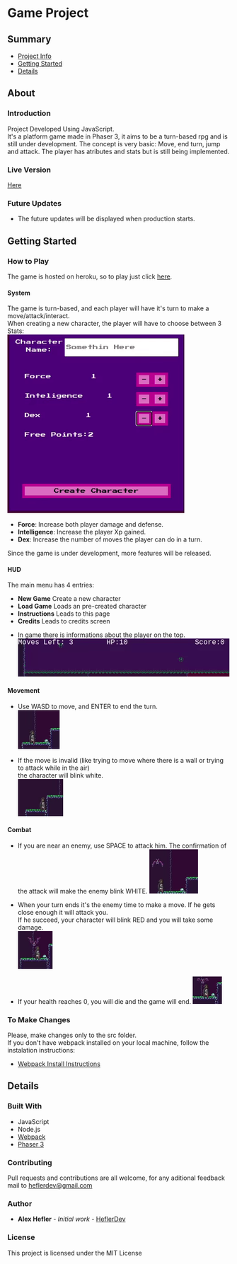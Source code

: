 # Game Project

## Summary

- [Project Info](##About)
- [Getting Started](##Getting-Started)
- [Details](##Details)

## About

### Introduction

Project Developed Using JavaScript. <br>
It's a platform game made in Phaser 3, it aims to be a turn-based rpg and is still under development.
The concept is very basic: Move, end turn, jump and attack. The player has atributes and stats but 
is still being implemented.

### Live Version

[Here](https://bats-and-caves.herokuapp.com/dist/)

### Future Updates

* The future updates will be displayed when production starts.

## Getting Started

### How to Play

The game is hosted on heroku, so to play just click [here](https://bats-and-caves.herokuapp.com/dist/).

#### System

The game is turn-based, and each player will have it's turn to make a move/attack/interact. <br>
When creating a new character, the player will have to choose between 3 Stats: <br>
![](gifs/menu.gif)

- **Force**: Increase both player damage and defense.
- **Intelligence**: Increase the player Xp gained.
- **Dex**: Increase the number of moves the player can do in a turn.

Since the game is under development, more features will be released.

#### HUD

The main menu has 4 entries:
* **New Game** Create a new character
* **Load Game** Loads an pre-created character
* **Instructions** Leads to this page
* **Credits** Leads to credits screen

- In game there is informations about the player on the top. <br>
![](gifs/bar.gif)

#### Movement

- Use WASD to move, and ENTER to end the turn. <br>
![](gifs/movement.gif)

- If the move is invalid (like trying to move where there is a wall or trying to attack while in the air) <br>
the character will blink white. <br>
![](gifs/invalid_move.gif)

#### Combat

- If you are near an enemy, use SPACE to attack him. The confirmation of the attack will make the enemy blink WHITE.
![](gifs/attack.gif)

- When your turn ends it's the enemy time to make a move. If he gets close enough it will attack you. <br>
If he succeed, your character will blink RED and you will take some damage. <br>
![](gifs/take_damage.gif)<br>

- If your health reaches 0, you will die and the game will end.
![](gifs/die.gif)

### To Make Changes

Please, make changes only to the src folder. <br>
If you don't have webpack installed on your local machine, follow the instalation
instructions:
* [Webpack Install Instructions](https://webpack.js.org/guides/getting-started/)

## Details

### Built With

* JavaScript
* Node.js
* [Webpack](https://webpack.js.org/)
* [Phaser 3](https://phaser.io/phaser3)

### Contributing

Pull requests and contributions are all welcome, for any aditional feedback mail to heflerdev@gmail.com

### Author

* **Alex Hefler** - *Initial work* - [HeflerDev](https://github.com/heflerdev)

### License

This project is licensed under the MIT License

